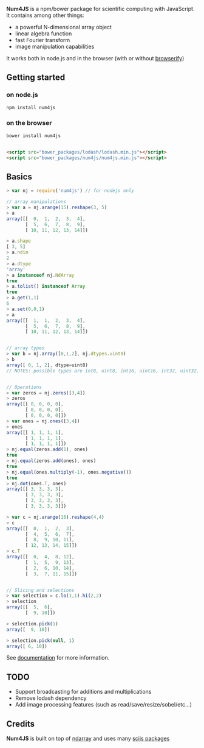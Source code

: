 
__Num4JS__ is a npm/bower package for scientific computing with JavaScript. It contains among other things:
 - a powerful N-dimensional array object
 - linear algebra function
 - fast Fourier transform
 - image manipulation capabilities


It works both in node.js and in the browser (with or without [browserify](http://browserify.org/))


## Getting started

### on node.js

```sh
npm install num4js
```


### on the browser
```sh
bower install num4js
```

```html

<script src="bower_packages/lodash/lodash.min.js"></script>
<script src="bower_packages/num4js/num4js.min.js"></script>
```

## Basics

```js
> var nj = require('num4js') // for nodejs only

// array manipulations
> var a = nj.arange(15).reshape(3, 5)
> a
array([[  0,  1,  2,  3,  4],
       [  5,  6,  7,  8,  9],
       [ 10, 11, 12, 13, 14]])

> a.shape
[ 3, 5]
> a.ndim
2
> a.dtype
'array'
> a instanceof nj.NdArray
true
> a.tolist() instanceof Array
true
> a.get(1,1)
6
> a.set(0,0,1)
> a
array([[  1,  1,  2,  3,  4],
       [  5,  6,  7,  8,  9],
       [ 10, 11, 12, 13, 14]])


// array types
> var b = nj.array([0,1,2], nj.dtypes.uint8)
> b
array([ 0, 1, 2], dtype=uint8)
// NOTES: possible types are int8, uint8, int16, uint16, int32, uint32, float32, float64 and array (default)


// Operations
> var zeros = nj.zeros([3,4])
> zeros
array([[ 0, 0, 0, 0],
       [ 0, 0, 0, 0],
       [ 0, 0, 0, 0]])
> var ones = nj.ones([3,4])
> ones
array([[ 1, 1, 1, 1],
       [ 1, 1, 1, 1],
       [ 1, 1, 1, 1]])
> nj.equal(zeros.add(1), ones)
true
> nj.equal(zeros.add(ones), ones)
true
> nj.equal(ones.multiply(-1), ones.negative())
true
> nj.dot(ones.T, ones)
array([[ 3, 3, 3, 3],
       [ 3, 3, 3, 3],
       [ 3, 3, 3, 3],
       [ 3, 3, 3, 3]])

> var c = nj.arange(16).reshape(4,4)
> c
array([[  0,  1,  2,  3],
       [  4,  5,  6,  7],
       [  8,  9, 10, 11],
       [ 12, 13, 14, 15]])
> c.T
array([[  0,  4,  8, 12],
       [  1,  5,  9, 13],
       [  2,  6, 10, 14],
       [  3,  7, 11, 15]])


// Slicing and selections
> var selection = c.lo(1,1).hi(2,2)
> selection
array([[  5,  6],
       [  9, 10]])

> selection.pick(1)
array([  9, 10])

> selection.pick(null, 1)
array([ 6, 10])
```

See [documentation](http://nicolaspanel.github.io/num4js/global.html) for more information.


## TODO
 - Support broadcasting for additions and multiplications
 - Remove lodash dependency
 - Add image processing features (such as read/save/resize/sobel/etc...)

## Credits
__Num4JS__ is built on top of [ndarray](http://scijs.net/packages/#scijs/ndarray) and uses many [scijs packages](http://scijs.net/packages/)

